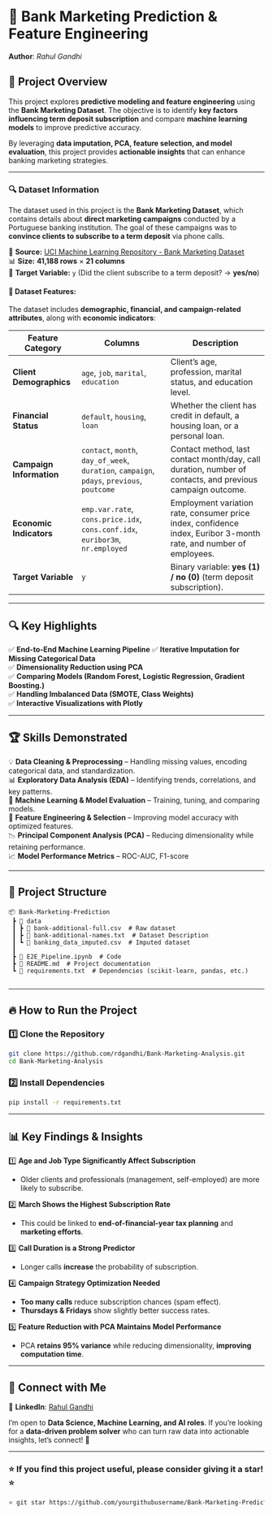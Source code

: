 # 🚀 **Bank Marketing Prediction & Feature Engineering**  

**Author**: *Rahul Gandhi*  


## 📌 **Project Overview**  
This project explores **predictive modeling and feature engineering** using the **Bank Marketing Dataset**. The objective is to identify **key factors influencing term deposit subscription** and compare **machine learning models** to improve predictive accuracy.  

By leveraging **data imputation, PCA, feature selection, and model evaluation**, this project provides **actionable insights** that can enhance banking marketing strategies.

---
### 🔍 **Dataset Information**  

The dataset used in this project is the **Bank Marketing Dataset**, which contains details about **direct marketing campaigns** conducted by a Portuguese banking institution. The goal of these campaigns was to **convince clients to subscribe to a term deposit** via phone calls.  

📌 **Source:** [UCI Machine Learning Repository - Bank Marketing Dataset](https://archive.ics.uci.edu/ml/datasets/Bank+Marketing)  
📊 **Size:** **41,188 rows** × **21 columns**  
🎯 **Target Variable:** `y` (Did the client subscribe to a term deposit? → **yes/no**)  

#### 📁 **Dataset Features:**
The dataset includes **demographic, financial, and campaign-related attributes**, along with **economic indicators**:  

| **Feature Category** | **Columns** | **Description** |
|---------------------|------------|---------------|
| **Client Demographics** | `age`, `job`, `marital`, `education` | Client’s age, profession, marital status, and education level. |
| **Financial Status** | `default`, `housing`, `loan` | Whether the client has credit in default, a housing loan, or a personal loan. |
| **Campaign Information** | `contact`, `month`, `day_of_week`, `duration`, `campaign`, `pdays`, `previous`, `poutcome` | Contact method, last contact month/day, call duration, number of contacts, and previous campaign outcome. |
| **Economic Indicators** | `emp.var.rate`, `cons.price.idx`, `cons.conf.idx`, `euribor3m`, `nr.employed` | Employment variation rate, consumer price index, confidence index, Euribor 3-month rate, and number of employees. |
| **Target Variable** | `y` | Binary variable: **yes (1) / no (0)** (term deposit subscription). |

---
## 🔍 **Key Highlights**  
✅ **End-to-End Machine Learning Pipeline**
✅ **Iterative Imputation for Missing Categorical Data**  
✅ **Dimensionality Reduction using PCA**  
✅ **Comparing Models (Random Forest, Logistic Regression, Gradient Boosting.)**  
✅ **Handling Imbalanced Data (SMOTE, Class Weights)**  
✅ **Interactive Visualizations with Plotly**  

---

## 🏆 **Skills Demonstrated**  
💡 **Data Cleaning & Preprocessing** – Handling missing values, encoding categorical data, and standardization.  
📊 **Exploratory Data Analysis (EDA)** – Identifying trends, correlations, and key patterns.  
🤖 **Machine Learning & Model Evaluation** – Training, tuning, and comparing models.  
🎯 **Feature Engineering & Selection** – Improving model accuracy with optimized features.  
📉 **Principal Component Analysis (PCA)** – Reducing dimensionality while retaining performance.  
📈 **Model Performance Metrics** – ROC-AUC, F1-score

---

## 📂 **Project Structure**  
```
📦 Bank-Marketing-Prediction
 ┣ 📂 data
 ┃ ┣ 📜 bank-additional-full.csv  # Raw dataset
 ┃ ┣ 📜 bank-additional-names.txt  # Dataset Description
 ┃ ┗ 📜 banking_data_imputed.csv  # Imputed dataset
 ┃
 ┣ 📜 E2E_Pipeline.ipynb  # Code
 ┣ 📜 README.md  # Project documentation
 ┗ 📜 requirements.txt  # Dependencies (scikit-learn, pandas, etc.)
 
```

---

## 🔥 **How to Run the Project**
### 1️⃣ **Clone the Repository**
```bash
git clone https://github.com/rdgandhi/Bank-Marketing-Analysis.git
cd Bank-Marketing-Analysis
```

### 2️⃣ **Install Dependencies**
```bash
pip install -r requirements.txt
```

---

## 📊 **Key Findings & Insights**  
1️⃣ **Age and Job Type Significantly Affect Subscription**  
- Older clients and professionals (management, self-employed) are more likely to subscribe.  

2️⃣ **March Shows the Highest Subscription Rate**  
- This could be linked to **end-of-financial-year tax planning** and **marketing efforts**.  

3️⃣ **Call Duration is a Strong Predictor**  
- Longer calls **increase** the probability of subscription.  

4️⃣ **Campaign Strategy Optimization Needed**  
- **Too many calls** reduce subscription chances (spam effect).  
- **Thursdays & Fridays** show slightly better success rates.  

5️⃣ **Feature Reduction with PCA Maintains Model Performance**  
- PCA **retains 95% variance** while reducing dimensionality, **improving computation time**.  

---

## 🤝 **Connect with Me**  
🔗 **LinkedIn**: [Rahul Gandhi](http://linkedin.com/in/rahuldgandhi)  


I’m open to **Data Science, Machine Learning, and AI roles**. If you’re looking for a **data-driven problem solver** who can turn raw data into actionable insights, let’s connect! 🚀  

---

### ⭐ **If you find this project useful, please consider giving it a star!** ⭐  
```bash
⭐ git star https://github.com/yourgithubusername/Bank-Marketing-Prediction
```
